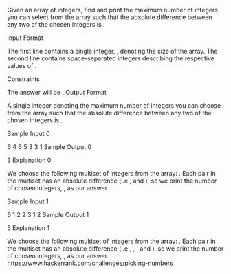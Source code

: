 Given an array of integers, find and print the maximum number of integers you can select from the array such that the absolute difference between any two of the chosen integers is .

Input Format

The first line contains a single integer, , denoting the size of the array. 
The second line contains  space-separated integers describing the respective values of .

Constraints

The answer will be .
Output Format

A single integer denoting the maximum number of integers you can choose from the array such that the absolute difference between any two of the chosen integers is .

Sample Input 0

6
4 6 5 3 3 1
Sample Output 0

3
Explanation 0

We choose the following multiset of integers from the array: . Each pair in the multiset has an absolute difference  (i.e.,  and ), so we print the number of chosen integers, , as our answer.

Sample Input 1

6
1 2 2 3 1 2
Sample Output 1

5
Explanation 1

We choose the following multiset of integers from the array: . Each pair in the multiset has an absolute difference  (i.e., , , and ), so we print the number of chosen integers, , as our answer.
https://www.hackerrank.com/challenges/picking-numbers

